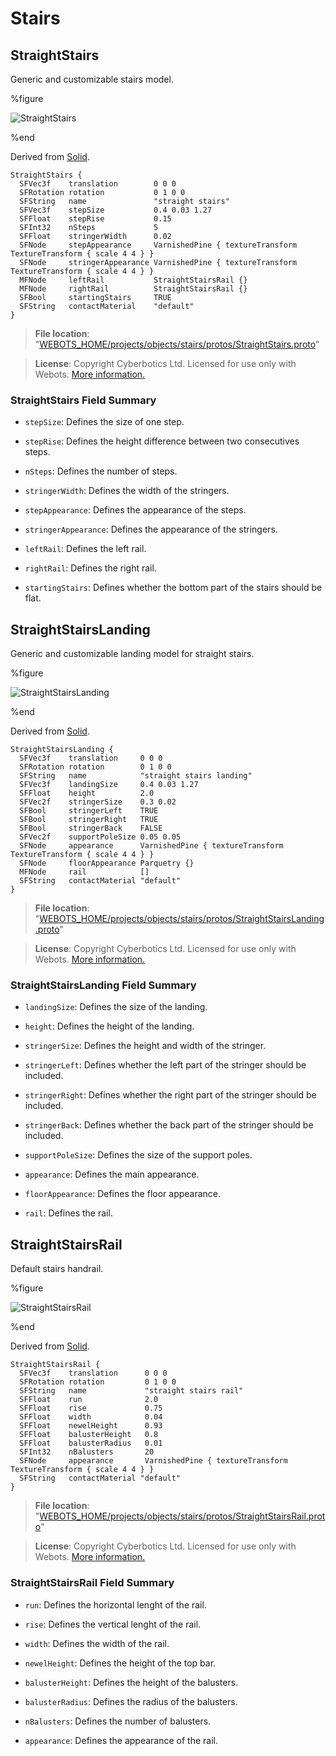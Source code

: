 # Stairs

## StraightStairs

Generic and customizable stairs model.

%figure

![StraightStairs](images/objects/stairs/StraightStairs/model.thumbnail.png)

%end

Derived from [Solid](../reference/solid.md).

```
StraightStairs {
  SFVec3f    translation        0 0 0
  SFRotation rotation           0 1 0 0
  SFString   name               "straight stairs"
  SFVec3f    stepSize           0.4 0.03 1.27
  SFFloat    stepRise           0.15
  SFInt32    nSteps             5
  SFFloat    stringerWidth      0.02
  SFNode     stepAppearance     VarnishedPine { textureTransform TextureTransform { scale 4 4 } }
  SFNode     stringerAppearance VarnishedPine { textureTransform TextureTransform { scale 4 4 } }
  MFNode     leftRail           StraightStairsRail {}
  MFNode     rightRail          StraightStairsRail {}
  SFBool     startingStairs     TRUE
  SFString   contactMaterial    "default"
}
```

> **File location**: "[WEBOTS\_HOME/projects/objects/stairs/protos/StraightStairs.proto](https://github.com/omichel/webots/tree/master/projects/objects/stairs/protos/StraightStairs.proto)"

> **License**: Copyright Cyberbotics Ltd. Licensed for use only with Webots.
[More information.](https://cyberbotics.com/webots_assets_license)

### StraightStairs Field Summary

- `stepSize`: Defines the size of one step.

- `stepRise`: Defines the height difference between two consecutives steps.

- `nSteps`: Defines the number of steps.

- `stringerWidth`: Defines the width of the stringers.

- `stepAppearance`: Defines the appearance of the steps.

- `stringerAppearance`: Defines the appearance of the stringers.

- `leftRail`: Defines the left rail.

- `rightRail`: Defines the right rail.

- `startingStairs`: Defines whether the bottom part of the stairs should be flat.

## StraightStairsLanding

Generic and customizable landing model for straight stairs.

%figure

![StraightStairsLanding](images/objects/stairs/StraightStairsLanding/model.png)

%end

Derived from [Solid](../reference/solid.md).

```
StraightStairsLanding {
  SFVec3f    translation     0 0 0
  SFRotation rotation        0 1 0 0
  SFString   name            "straight stairs landing"
  SFVec3f    landingSize     0.4 0.03 1.27
  SFFloat    height          2.0
  SFVec2f    stringerSize    0.3 0.02
  SFBool     stringerLeft    TRUE
  SFBool     stringerRight   TRUE
  SFBool     stringerBack    FALSE
  SFVec2f    supportPoleSize 0.05 0.05
  SFNode     appearance      VarnishedPine { textureTransform TextureTransform { scale 4 4 } }
  SFNode     floorAppearance Parquetry {}
  MFNode     rail            []
  SFString   contactMaterial "default"
}
```

> **File location**: "[WEBOTS\_HOME/projects/objects/stairs/protos/StraightStairsLanding.proto](https://github.com/omichel/webots/tree/master/projects/objects/stairs/protos/StraightStairsLanding.proto)"

> **License**: Copyright Cyberbotics Ltd. Licensed for use only with Webots.
[More information.](https://cyberbotics.com/webots_assets_license)

### StraightStairsLanding Field Summary

- `landingSize`: Defines the size of the landing.

- `height`: Defines the height of the landing.

- `stringerSize`: Defines the height and width of the stringer.

- `stringerLeft`: Defines whether the left part of the stringer should be included.

- `stringerRight`: Defines whether the right part of the stringer should be included.

- `stringerBack`: Defines whether the back part of the stringer should be included.

- `supportPoleSize`: Defines the size of the support poles.

- `appearance`: Defines the main appearance.

- `floorAppearance`: Defines the floor appearance.

- `rail`: Defines the rail.

## StraightStairsRail

Default stairs handrail.

%figure

![StraightStairsRail](images/objects/stairs/StraightStairsRail/model.thumbnail.png)

%end

Derived from [Solid](../reference/solid.md).

```
StraightStairsRail {
  SFVec3f    translation      0 0 0
  SFRotation rotation         0 1 0 0
  SFString   name             "straight stairs rail"
  SFFloat    run              2.0
  SFFloat    rise             0.75
  SFFloat    width            0.04
  SFFloat    newelHeight      0.93
  SFFloat    balusterHeight   0.8
  SFFloat    balusterRadius   0.01
  SFInt32    nBalusters       20
  SFNode     appearance       VarnishedPine { textureTransform TextureTransform { scale 4 4 } }
  SFString   contactMaterial "default"
}
```

> **File location**: "[WEBOTS\_HOME/projects/objects/stairs/protos/StraightStairsRail.proto](https://github.com/omichel/webots/tree/master/projects/objects/stairs/protos/StraightStairsRail.proto)"

> **License**: Copyright Cyberbotics Ltd. Licensed for use only with Webots.
[More information.](https://cyberbotics.com/webots_assets_license)

### StraightStairsRail Field Summary

- `run`: Defines the horizontal lenght of the rail.

- `rise`: Defines the vertical lenght of the rail.

- `width`: Defines the width of the rail.

- `newelHeight`: Defines the height of the top bar.

- `balusterHeight`: Defines the height of the balusters.

- `balusterRadius`: Defines the radius of the balusters.

- `nBalusters`: Defines the number of balusters.

- `appearance`: Defines the appearance of the rail.

